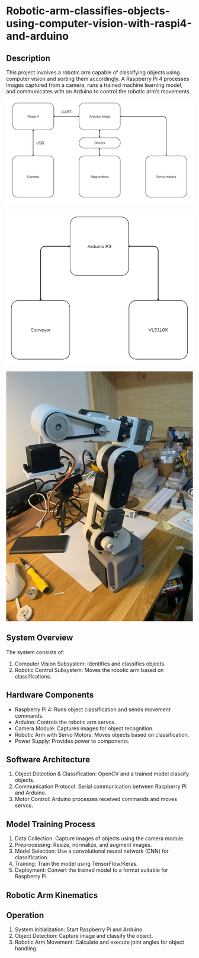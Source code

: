 # Robotic-arm-classifies-objects-using-computer-vision-with-raspi4-and-arduino

## Description

This project involves a robotic arm capable of classifying objects using computer vision and sorting them accordingly. A Raspberry Pi 4 processes images captured from a camera, runs a trained machine learning model, and communicates with an Arduino to control the robotic arm’s movements.

![image alt](https://github.com/Ngoc411/Robotic-arm-classifies-objects-using-computer-vision-with-raspi4-and-arduino/blob/cb1debd6fb9ecf168e645abf7edaa6c06ce01490/Screenshot%202025-02-10%20085345.png)

![image alt](https://github.com/Ngoc411/Robotic-arm-classifies-objects-using-computer-vision-with-raspi4-and-arduino/blob/cb1debd6fb9ecf168e645abf7edaa6c06ce01490/Screenshot%202025-02-10%20085354.png)

![image alt](https://github.com/Ngoc411/Robotic-arm-classifies-objects-using-computer-vision-with-raspi4-and-arduino/blob/54c9f63219aa35e4910f3e36349a6c0ea116569f/z6263065847922_1003b7cafe9a5f4616814465f5f8eb61.jpg)

## System Overview

The system consists of:
1. Computer Vision Subsystem: Identifies and classifies objects.
2. Robotic Control Subsystem: Moves the robotic arm based on classifications.

## Hardware Components

- Raspberry Pi 4: Runs object classification and sends movement commands.
- Arduino: Controls the robotic arm servos.
- Camera Module: Captures images for object recognition.
- Robotic Arm with Servo Motors: Moves objects based on classification.
- Power Supply: Provides power to components.

## Software Architecture

1. Object Detection & Classification: OpenCV and a trained model classify objects.
2. Communication Protocol: Serial communication between Raspberry Pi and Arduino.
3. Motor Control: Arduino processes received commands and moves servos.

## Model Training Process

1. Data Collection: Capture images of objects using the camera module.
2. Preprocessing: Resize, normalize, and augment images.
3. Model Selection: Use a convolutional neural network (CNN) for classification.
4. Training: Train the model using TensorFlow/Keras.
5. Deployment: Convert the trained model to a format suitable for Raspberry Pi.

## Robotic Arm Kinematics

## Operation

1. System Initialization: Start Raspberry Pi and Arduino.
2. Object Detection: Capture image and classify the object.
3. Robotic Arm Movement: Calculate and execute joint angles for object handling.
